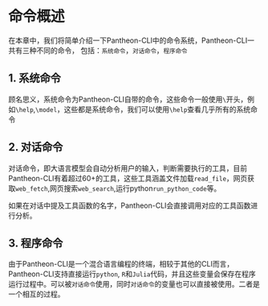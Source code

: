# 命令概述

在本章中，我们将简单介绍一下Pantheon-CLI中的命令系统，Pantheon-CLI一共有三种不同的命令，
包括：`系统命令`，`对话命令`，`程序命令`

## 1. 系统命令

顾名思义，系统命令为Pantheon-CLI自带的命令，这些命令一般使用`\`开头，例如`\help`,`\model`，这些都是系统命令，我们可以使用`\help`查看几乎所有的系统命令

## 2. 对话命令

对话命令，即大语言模型会自动分析用户的输入，判断需要执行的工具，目前Pantheon-CLI有着超过60+的工具，这些工具涵盖文件加载`read_file`，网页获取`web_fetch`,网页搜索`web_search`,运行python`run_python_code`等。

如果在对话中提及工具函数的名字，Pantheon-CLI会直接调用对应的工具函数进行分析。

## 3. 程序命令

由于Pantheon-CLI是一个混合语言编程的终端，相较于其他的CLI而言，Pantheon-CLI支持直接运行`python`, `R`和`Julia`代码，并且这些变量会保存在程序运行过程中。可以被`对话命令`使用，同时`对话命令`的变量也可以直接被使用。二者是一个相互的过程。